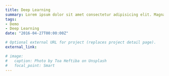 ```yaml
---
title: Deep Learning
summary: Lorem ipsum dolor sit amet consectetur adipisicing elit. Magnam, eius.
tags:
- Demo
- Deep Learning
date: "2016-04-27T00:00:00Z"

# Optional external URL for project (replaces project detail page).
external_link: 

# image:
#   caption: Photo by Toa Heftiba on Unsplash
#   focal_point: Smart
---
```

